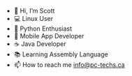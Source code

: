 - 👋 Hi, I’m Scott
- 💻 Linux User
- 🐍 Python Enthusiast
- 📱  Mobile App Developer
- ☕ Java Developer
- 📚 Learning Assembly Language
- 📫 How to reach me info@pc-techs.ca

<!---
SPSKN/SPSKN is a ✨ special ✨ repository because its `README.md` (this file) appears on your GitHub profile.
You can click the Preview link to take a look at your changes.
--->
